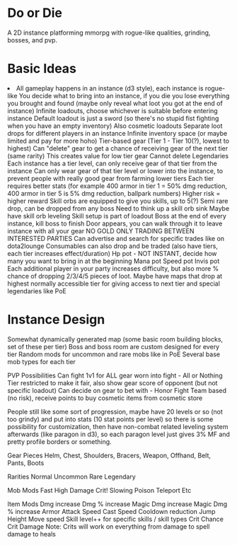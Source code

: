 Do or Die
==

A 2D instance platforming mmorpg with rogue-like qualities, grinding, bosses, and pvp.

Basic Ideas
==
<li>
All gameplay happens in an instance (d3 style), each instance is rogue-like
You decide what to bring into an instance, if you die you lose everything you brought and found (maybe only reveal what loot you got at the end of instance)
    Infinite loadouts, choose whichever is suitable before entering instance
    Default loadout is just a sword (so there's no stupid fist fighting when you have an empty inventory)
    Also cosmetic loadouts
Separate loot drops for different players in an instance
Infinite inventory space (or maybe limited and pay for more hoho)
Tier-based gear (Tier 1 - Tier 10(?), lowest to highest)
    Can "delete" gear to get a chance of receiving gear of the next tier (same rarity)
        This creates value for low tier gear
        Cannot delete Legendaries
Each instance has a tier level, can only receive gear of that tier from the instance
    Can only wear gear of that tier level or lower into the instance, to prevent people with really good gear from farming lower tiers
    Each tier requires better stats (for example 400 armor in tier 1 = 50% dmg reduction, 400 armor in tier 5 is 5% dmg reduction, ballpark numbers)
Higher risk = higher reward
Skill orbs are equipped to give you skills, up to 5(?)
    Semi rare drop, can be dropped from any boss
    Need to think up a skill orb sink
    Maybe have skill orb leveling
    Skill setup is part of loadout
Boss at the end of every instance, kill boss to finish
    Door appears, you can walk through it to leave instance with all your gear
NO GOLD ONLY TRADING BETWEEN INTERESTED PARTIES
    Can advertise and search for specific trades like on dota2lounge
Consumables can also drop and be traded (also have tiers, each tier increases effect/duration)
    Hp pot - NOT INSTANT, decide how many you want to bring in at the beginning
    Mana pot
    Speed pot
    Invis pot
Each additional player in your party increases difficulty, but also more % chance of dropping 2/3/4/5 pieces of loot.
Maybe have maps that drop at highest normally accessible tier for giving access to next tier and special legendaries like PoE
</li>

Instance Design
==
Somewhat dynamically generated map (some basic room building blocks, set of these per tier)
Boss and boss room are custom designed for every tier
Random mods for uncommon and rare mobs like in PoE
Several base mob types for each tier

PVP Possibilities
Can fight 1v1 for ALL gear worn into fight - All or Nothing
    Tier restricted to make it fair, also show gear score of opponent (but not specific loadout)
Can decide on gear to bet with - Honor Fight
Team based (no risk), receive points to buy cosmetic items from cosmetic store

People still like some sort of progression, maybe have 20 levels or so (not too grindy) and put into stats (10 stat points per level) so there is some possibility for customization, then have
non-combat related leveling system afterwards (like paragon in d3), so each paragon level just gives 3% MF and pretty profile borders or something.

Gear Pieces
Helm, Chest, Shoulders, Bracers, Weapon, Offhand, Belt, Pants, Boots

Rarities
Normal
Uncommon
Rare
Legendary

Mob Mods
Fast
High Damage
Crit!
Slowing
Poison
Teleport
Etc

Item Mods
Dmg increase
Dmg % increase
Magic Dmg increase
Magic Dmg % increase
Armor
Attack Speed
Cast Speed
Cooldown reduction
Jump Height
Move speed
Skill level++ for specific skills / skill types
Crit Chance
Crit Damage
    Note: Crits will work on everything from damage to spell damage to heals
